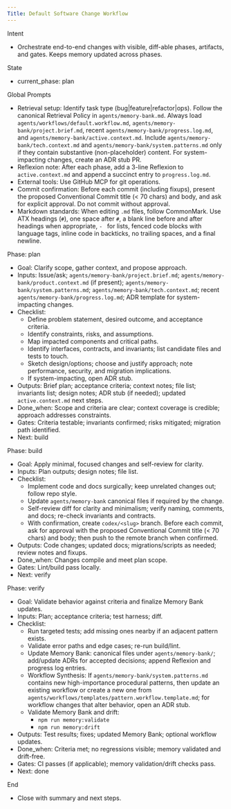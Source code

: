 ```yaml
---
Title: Default Software Change Workflow
---
```


Intent
- Orchestrate end-to-end changes with visible, diff-able phases, artifacts, and gates. Keeps memory updated across phases.

State
- current_phase: plan

Global Prompts
- Retrieval setup: Identify task type (bug|feature|refactor|ops). Follow the canonical Retrieval Policy in `agents/memory-bank.md`. Always load `agents/workflows/default.workflow.md`, `agents/memory-bank/project.brief.md`, recent `agents/memory-bank/progress.log.md`, and `agents/memory-bank/active.context.md`. Include `agents/memory-bank/tech.context.md` and `agents/memory-bank/system.patterns.md` only if they contain substantive (non-placeholder) content. For system-impacting changes, create an ADR stub PR.
- Reflexion note: After each phase, add a 3-line Reflexion to `active.context.md` and append a succinct entry to `progress.log.md`.
- External tools: Use GitHub MCP for git operations.
- Commit confirmation: Before each commit (including fixups), present the proposed Conventional Commit title (< 70 chars) and body, and ask for explicit approval. Do not commit without approval.
- Markdown standards: When editing `.md` files, follow CommonMark. Use ATX headings (`#`), one space after `#`, a blank line before and after headings when appropriate, `- ` for lists, fenced code blocks with language tags, inline code in backticks, no trailing spaces, and a final newline.

Phase: plan
- Goal: Clarify scope, gather context, and propose approach.
- Inputs: Issue/ask; `agents/memory-bank/project.brief.md`; `agents/memory-bank/product.context.md` (if present); `agents/memory-bank/system.patterns.md`; `agents/memory-bank/tech.context.md`; recent `agents/memory-bank/progress.log.md`; ADR template for system-impacting changes.
- Checklist:
  - Define problem statement, desired outcome, and acceptance criteria.
  - Identify constraints, risks, and assumptions.
  - Map impacted components and critical paths.
  - Identify interfaces, contracts, and invariants; list candidate files and tests to touch.
  - Sketch design/options; choose and justify approach; note performance, security, and migration implications.
  - If system-impacting, open ADR stub.
- Outputs: Brief plan; acceptance criteria; context notes; file list; invariants list; design notes; ADR stub (if needed); updated `active.context.md` next steps.
- Done_when: Scope and criteria are clear; context coverage is credible; approach addresses constraints.
- Gates: Criteria testable; invariants confirmed; risks mitigated; migration path identified.
- Next: build

Phase: build
- Goal: Apply minimal, focused changes and self-review for clarity.
- Inputs: Plan outputs; design notes; file list.
- Checklist:
  - Implement code and docs surgically; keep unrelated changes out; follow repo style.
  - Update `agents/memory-bank` canonical files if required by the change.
  - Self-review diff for clarity and minimalism; verify naming, comments, and docs; re-check invariants and contracts.
  - With confirmation, create `codex/<slug>` branch. Before each commit, ask for approval with the proposed Conventional Commit title (< 70 chars) and body; then push to the remote branch when confirmed.
- Outputs: Code changes; updated docs; migrations/scripts as needed; review notes and fixups.
- Done_when: Changes compile and meet plan scope.
- Gates: Lint/build pass locally.
- Next: verify

Phase: verify
- Goal: Validate behavior against criteria and finalize Memory Bank updates.
- Inputs: Plan; acceptance criteria; test harness; diff.
- Checklist:
  - Run targeted tests; add missing ones nearby if an adjacent pattern exists.
  - Validate error paths and edge cases; re-run build/lint.
  - Update Memory Bank: canonical files under `agents/memory-bank/`; add/update ADRs for accepted decisions; append Reflexion and progress log entries.
  - Workflow Synthesis: If `agents/memory-bank/system.patterns.md` contains new high-importance procedural patterns, then update an existing workflow or create a new one from `agents/workflows/templates/pattern.workflow.template.md`; for workflow changes that alter behavior, open an ADR stub.
  - Validate Memory Bank and drift:
    - `npm run memory:validate`
    - `npm run memory:drift`
- Outputs: Test results; fixes; updated Memory Bank; optional workflow updates.
- Done_when: Criteria met; no regressions visible; memory validated and drift-free.
- Gates: CI passes (if applicable); memory validation/drift checks pass.
- Next: done

End
- Close with summary and next steps.
